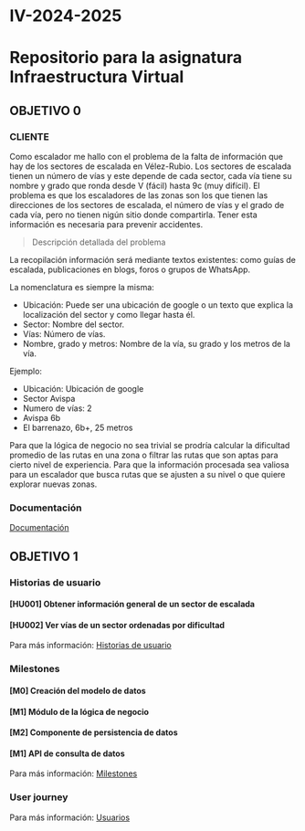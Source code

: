 # IV-2024-2025
# Repositorio para la asignatura Infraestructura Virtual
## OBJETIVO 0
### CLIENTE
Como escalador me hallo con el problema de la falta de información que hay de los sectores de escalada en Vélez-Rubio.
Los sectores de escalada tienen un número de vías y este depende de cada sector, cada vía tiene su nombre y grado que ronda desde V (fácil) hasta 9c (muy difícil).
El problema es que los escaladores de las zonas son los que tienen las direcciones de los sectores de escalada, el número de vías y el grado de cada vía, pero no tienen nigún sitio donde compartirla.
Tener esta información es necesaria para prevenir accidentes.

> Descripción detallada del problema

La recopilación información será mediante textos existentes: como guías de escalada, publicaciones en blogs, foros o grupos de WhatsApp.

La nomenclatura es siempre la misma:
- Ubicación: Puede ser una ubicación de google o un texto que explica la localización del sector y como llegar hasta él. 
- Sector: Nombre del sector.
- Vías: Número de vías.
- Nombre, grado y metros: Nombre de la vía, su grado y los metros de la vía.
  
Ejemplo:

- Ubicación: Ubicación de google
- Sector Avispa
- Numero de vías: 2
- Avispa 6b
- El barrenazo, 6b+, 25 metros

Para que la lógica de negocio no sea trivial se prodría calcular la dificultad promedio de las rutas en una zona o filtrar las rutas que son aptas para cierto nivel de experiencia. Para que la información procesada sea valiosa para un escalador que busca rutas que se ajusten a su nivel o que quiere explorar nuevas zonas.

### Documentación
[Documentación](https://github.com/FabriConde/IV-2024-2025/tree/objetivo_0-v0.0.1/Documentaci%C3%B3n)

## OBJETIVO 1

### Historias de usuario
#### [HU001] Obtener información general de un sector de escalada
#### [HU002] Ver vías de un sector ordenadas por dificultad
Para más información: [Historias de usuario](https://github.com/FabriConde/IV-2024-2025/blob/objetivo_1/docs/historias-usuario.md)

### Milestones
#### [M0] Creación del modelo de datos
#### [M1] Módulo de la lógica de negocio
#### [M2] Componente de persistencia de datos
#### [M1] API de consulta de datos
Para más información: [Milestones](https://github.com/FabriConde/IV-2024-2025/blob/objetivo_1/docs/milestones.md)

### User journey
Para más información: [Usuarios](https://github.com/FabriConde/IV-2024-2025/blob/objetivo_1/docs/user%20journey.md)
